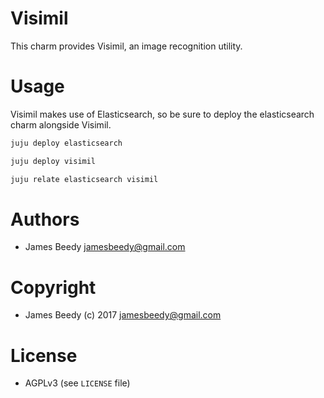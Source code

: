 # Visimil

This charm provides Visimil, an image recognition utility.

# Usage
Visimil makes use of Elasticsearch, so be sure to deploy the elasticsearch charm alongside Visimil.
```bash
juju deploy elasticsearch

juju deploy visimil

juju relate elasticsearch visimil
```

# Authors
* James Beedy <jamesbeedy@gmail.com>

# Copyright
* James Beedy (c) 2017 <jamesbeedy@gmail.com>

# License
* AGPLv3 (see `LICENSE` file)
